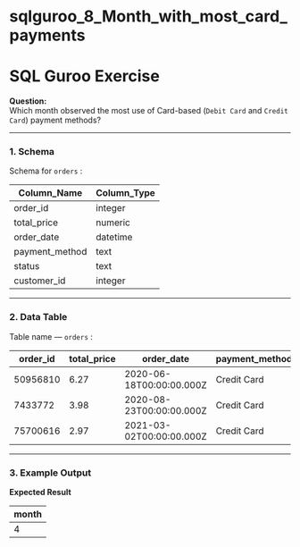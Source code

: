 # sqlguroo_8_Month_with_most_card_payments

# SQL Guroo Exercise

**Question:**  
Which month observed the most use of Card-based (`Debit Card` and `Credit Card`) payment methods?

---

### 1. Schema
Schema for `orders` :  

| Column_Name    | Column_Type |
|----------------|-------------|
| order_id       | integer     |
| total_price    | numeric     |
| order_date     | datetime    |
| payment_method | text        |
| status         | text        |
| customer_id    | integer     |

---

### 2. Data Table
Table name — `orders` :  

| order_id | total_price | order_date               | payment_method | status    | customer_id |
|----------|-------------|--------------------------|----------------|-----------|-------------|
| 50956810 | 6.27        | 2020-06-18T00:00:00.000Z | Credit Card    | processed | 706740      |
| 7433772  | 3.98        | 2020-08-23T00:00:00.000Z | Credit Card    | processed | 239532      |
| 75700616 | 2.97        | 2021-03-02T00:00:00.000Z | Credit Card    | processed | 573977      |

---

### 3. Example Output
**Expected Result**  

| month |
|-------|
| 4     |